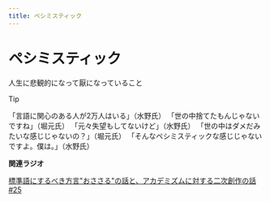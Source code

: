 ```yaml
---
title: ペシミスティック
---
```


# ペシミスティック


人生に悲観的になって厭になっていること



Tip


 「言語に関心のある人が2万人はいる」（水野氏）
 「世の中捨てたもんじゃないですね」（堀元氏）
 「元々失望もしてないけど」（水野氏）
 「世の中はダメだみたいな感じじゃないの？」（堀元氏）
 「そんなペシミスティックな感じじゃないですよ。僕は。」（水野氏）


**関連ラジオ**

[標準語にするべき方言\"おささる\"の話と、アカデミズムに対する二次創作の話#25](https://www.youtube.com/watch?v=9QWgnPhAh0s)

